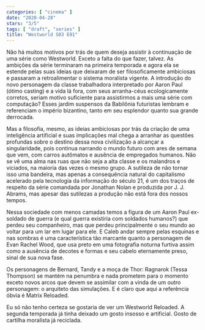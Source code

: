 ```yaml
---
categories: [ "cinema" ]
date: "2020-04-28"
stars: "3/5"
tags: [ "draft", "series" ]
title: "Westworld S03 E01"
---
```

Não há muitos motivos por trás de quem deseja assistir à continuação
de uma série como Westworld. Exceto a falta do que fazer, talvez. As
ambições da série terminaram na primeira temporada e agora ela se
estende pelas suas ideias que deixaram de ser filosoficamente ambiciosas
e passaram a retroalimentar o sistema moralista vigente. A introdução
do novo personagem da classe trabalhadora interpretado por Aaron Paul
(ótimo casting) e a vida lá fora, com seus arranha-céus ecologicamente
corretos, seriam motivo suficiente para assistirmos a mais uma série com
computação? Esses jardim suspensos da Babilônia futuristas lembram
e referenciam o império bizantino, tanto em seu esplendor quanto sua
grande derrocada.

Mas a filosofia, mesmo, as ideias ambiciosas por trás da criação de
uma inteligência artificial e suas implicações mal chega a arranhar
as questões profundas sobre o destino dessa nova civilização a
alcançar a singularidade, pois continua narrando o mundo futuro com
ares de semana que vem, com carros autômatos e ausência de empregados
humanos. Não se vê uma alma nas ruas que não seja a alta classe e os
malandros e viciados, na maioria das vezes o mesmo grupo. A sutileza
de não tornar isso uma bandeira, mas apenas a consequência natural
do capitalismo acelerado pela tecnologia da informação do século 21,
é um dos traços de respeito da série comandada por Jonathan Nolan e
produzida por J. J. Abrams, mas apesar das sutilezas a produção não
está fora dos nossos tempos.

Nessa sociedade com menos camadas temos a figura de um Aaron Paul
ex-soldado de guerra (e qual guerra existiria com soldados humanos?) que
perdeu seu companheiro, mas que perdeu principalmente o seu mundo ao
voltar para um lar em lugar para ele. E Caleb andar sempre pelas esquinas
e nas sombras é uma característica tão marcante quanto a personagem de
Evan Rachel Wood, que usa preto em uma fotografia noturna furtiva assim
como a ausência de decotes e formas e seu cabelo eternamente preso,
sinal de sua nova fase.

Os personagens de Bernard, Tandy e a moça de Thor: Ragnarok (Tessa
Thompson) se mantém na penumbra e nada prometem para o momento exceto
novos arcos que devem se assimilar com a vinda de um outro personagem:
o arquiteto das simulações. E é claro que aqui a referência óbvia
é Matrix Reloaded.

Eu só não tenho certeza se gostaria de ver um Westworld Reloaded. A
segunda temporada já tinha deixado um gosto insosso e artificial. Gosto
de cartilha moralista já reciclada.
